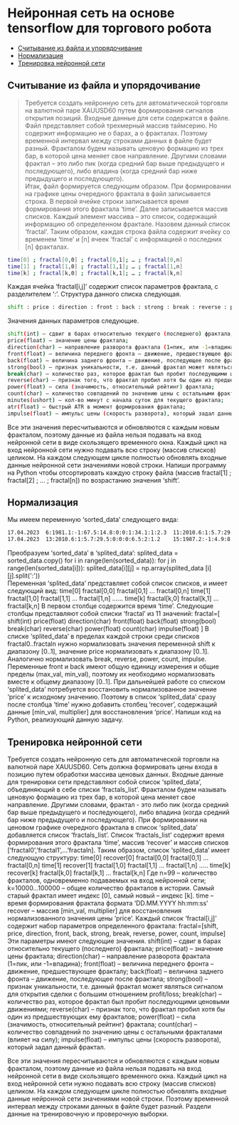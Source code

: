 
# Нейронная сеть на основе tensorflow для торгового робота
* [Считывание из файла и упорядочивание](#считывание-из-файла-и-упорядочивание)
* [Нормализация](#нормализация)
* [Тренировка нейронной сети](#тренировка-нейронной-сети) 

## Считывание из файла и упорядочивание
>Требуется создать нейронную сеть для автоматической торговли на валютной паре XAUUSD60 путем формирования сигналов открытия позиций. Входные данные для сети содержатся в файле.
Файл представляет собой трехмерный массив таймсерию. Но содержит информацию не о барах, а о фракталах. Поэтому временной интервал между строками данных в файле будет разный. Фракталом будем называть ценовую формацию из трех бар, в которой цена меняет свое направление. Другими словами фрактал – это либо пик (когда средний бар выше предыдущего и последующего), либо впадина (когда средний бар ниже предыдущего и последующего).  
>Итак, файл формируется следующим образом. При формировании на графике цены очередного фрактала в файл записывается строка. В первой ячейке строки записывается время формирования этого фрактала ‘time’. Далее записывается массив списков. Каждый элемент массива – это список, содержащий информацию об определенном фрактале. Назовем данный список ‘fractal’. Таким образом, каждая строка файла содержит ячейку со временем ‘time’ и [n] ячеек ‘fractal’ с информацией о последних [n] фракталах.

```bash
time[0] ; fractal[0,0] ; fractal[0,1]; … ; fractal[0,n]
time[1] ; fractal[1,0] ; fractal[1,1]; … ; fractal[1,n]
time[k] ; fractal[k,0] ; fractal[k,1]; … ; fractal[k,n]
```

Каждая ячейка ‘fractal[i,j]’ содержит список параметров фрактала, с разделителем ‘:’.  Структура данного списка следующая.

```bash
shift : price : direction : front : back : strong : break : reverse : power : count : minutes : atr : impulse
```

Значения данных параметров следующие.

```bash
shift(int) – сдвиг в барах относительно текущего (последнего) фрактала;
price(float) – значение цены фрактала;
direction(char) – направление разворота фрактала (1=пик, или -1=впадина);
front(float) – величина переднего фронта – движение, предшествующее фракталу; 
back(float) – величина заднего фронта – движение, последующее после фрактала;
strong(bool) – признак уникальности, т.е. данный фрактал может являться сигналом для открытия сделки с большим отношением profit/loss;
break(char) – количество раз, которое фрактал был пробит последующими ценовыми движениями;
reverse(char) – признак того, что фрактал пробил хотя бы один из предшествующих ему фракталов;
power(float) – сила (значимость, относительный рейтинг) фрактала;
count(char) – количество совпадений по значению цены с остальными фракталами (влияет на силу);
minutes(ushort) – кол-во минут с начала суток для текущего фрактала;
atr(float) – быстрый ATR в момент формирования фрактала;
impulse(float) – импульс цены (скорость разворота), который задал данный фрактал.
```

Все эти значения пересчитываются и обновляются с каждым новым фракталом, поэтому данные из файла нельзя подавать на вход нейронной сети в виде скользящего временного окна. Каждый цикл на вход нейронной сети нужно подавать всю строку (массив списков) целиком. На каждом следующем цикле полностью обновлять входные данные нейронной сети значениями новой строки.
Напиши программу на Python чтобы отсортировать каждую строку файла (массив fractal[1] ; fractal[2] ; … ; fractal[n]) по возрастанию значения ‘shift’. 
  
## Нормализация
Мы имеем переменную ‘sorted_data’ следующего вида:

```bash
17.04.2023	6:1981.1:-1:67.5:14.8:0:0:1:34.1:1:2.3	11:2010.6:1:5.7:29.5:0:0:0:34.1:2:2.3	12:1995.9:1:14.8:1.7:0:0:1:34.1:5:2.3
17.04.2023	13:2010.6:1:5.7:29.5:0:0:0:6.5:2:1.2	15:1987.2:-1:4.9:8.7:0:0:0:6.5:1:1.2	18:1981.1:-1:67.5:14.8:0:0:1:6.5:1:1.2
```

Преобразуем ‘sorted_data’ в ‘splited_data’:
splited_data = sorted_data.copy()
for i in range(len(sorted_data)):
    for j in range(len(sorted_data[i])):
           splited_data[i][j] = np.array(splited_data [i][j].split(':'))  
Переменная ‘splited_data’ представляет собой список списков, и имеет следующий вид:
time[0] fractal[0,0] fractal[0,1] … fractal[0,n]
time[1] fractal[1,0] fractal[1,1] … fractal[1,n]
……
time[k] fractal[k,0] fractal[k,1] … fractal[k,n]
В первом столбце содержится время ‘time’. Следующие столбцы представляют собой списки ‘fractal’ из 11 значений:
fractal=[
shift(int)
price(float)
direction(char)
front(float)
back(float)
strong(bool)
break(char)
reverse(char)
power(float)
count(char)
impulse(float)
]
В списке ‘splited_data’ в пределах каждой строки среди списков fractal0..fractaln нужно нормализовать значения переменной shift к диапазону [0..1], значение price нормализовать к диапазону [0..1]. 
Аналогично нормализовать break, reverse, power, count, impulse.
Переменные front и back имеют общую единицу измерения и общие пределы (max_val, min_val), поэтому их необходимо нормализовать вместе к общему диапазону [0..1]. 
При дальнейшей работе со списком ‘splited_data’ потребуется восстановить нормализованное значение ‘price’ к исходному значению. Поэтому в список ‘splited_data’ сразу после столбца ‘time’ нужно добавить столбец ‘recover’, содержащий данные [min_val, multiplier] для восстановления ‘price’.
Напиши код на Python, реализующий данную задачу. 

## Тренировка нейронной сети
Требуется создать нейронную сеть для автоматической торговли на валютной паре XAUUSD60. Сеть должна формировать цены входа в позицию путем обработки массива ценовых данных. Входные данные для тренировки сети представляют собой список ‘splited_data’, объединяющий в себе списки ‘fractals_list’. 
Фракталом будем называть ценовую формацию из трех бар, в которой цена меняет свое направление. Другими словами, фрактал - это либо пик (когда средний бар выше предыдущего и последующего), либо впадина (когда средний бар ниже предыдущего и последующего). 
При формировании на ценовом графике очередного фрактала в список ‘splited_data’ добавляется список ‘fractals_list’. Список ‘fractals_list’ содержит время формирования этого фрактала ‘time’, массив ‘recover’ и массив списков [‘fractal0’,’fractal1’,…’fractaln]. Таким образом, список ‘splited_data’ имеет следующую структуру: 
time[0] recover[0] fractal[0,0] fractal[0,1] … fractal[0,n]
time[1] recover[1] fractal[1,0] fractal[1,1] … fractal[1,n]
…..
time[k] recover[k] fractal[k,0] fractal[k,1] … fractal[k,n]
Где n=99 – количество фракталов, одновременно подаваемых на вход нейронной сети; 
k=10000…100000 – общее количество фракталов в истории. Самый старый фрактал имеет индекс [0], самый новый – индекс [k]. 
time – время формирования фрактала формата ‘DD.MM.YYYY  hh:mm:ss’
recover – массив [min_val, multiplier] для восстановления нормализованного значения цены ‘price’. 
Каждый список ‘fractal[i,j]’ содержит набор параметров  определенного фрактала:
fractal=[shift, price, direction, front, back, strong, break, reverse, power, count, impulse] 
Эти параметры имеют следующие значения.
shift(int) – сдвиг в барах относительно текущего (последнего) фрактала;
price(float) – значение цены фрактала;
direction(char) – направление разворота фрактала (1=пик, или -1=впадина);
front(float) – величина переднего фронта – движение, предшествующее фракталу; 
back(float) – величина заднего фронта – движение, последующее после фрактала;
strong(bool) – признак уникальности, т.е. данный фрактал может являться сигналом для открытия сделки с большим отношением profit/loss;
break(char) – количество раз, которое фрактал был пробит последующими ценовыми движениями;
reverse(char) – признак того, что фрактал пробил хотя бы один из предшествующих ему фракталов;
power(float) – сила (значимость, относительный рейтинг) фрактала;
count(char) – количество совпадений по значению цены с остальными фракталами (влияет на силу);
impulse(float) – импульс цены (скорость разворота), который задал данный фрактал.

Все эти значения пересчитываются и обновляются с каждым новым фракталом, поэтому данные из файла нельзя подавать на вход нейронной сети в виде скользящего временного окна. Каждый цикл на вход нейронной сети нужно подавать всю строку (массив списков) целиком. На каждом следующем цикле полностью обновлять входные данные нейронной сети значениями новой строки.
Поэтому временной интервал между строками данных в файле будет разный.
Раздели данные на тренировочную и проверочную выборки. 

